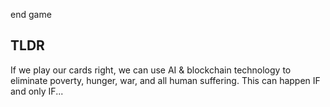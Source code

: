 
end game

## TLDR
If we play our cards right, we can use AI & blockchain technology to eliminate poverty, hunger, war, and all human suffering. This can happen IF and only IF...
